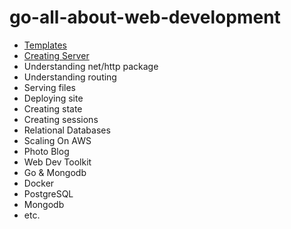 # go-all-about-web-development

- [Templates](/templates)
- [Creating Server](/creating_Server)
- Understanding net/http package
- Understanding routing
- Serving files
- Deploying site
- Creating state
- Creating sessions
- Relational Databases
- Scaling On AWS
- Photo Blog
- Web Dev Toolkit
- Go & Mongodb
- Docker
- PostgreSQL
- Mongodb
- etc.
